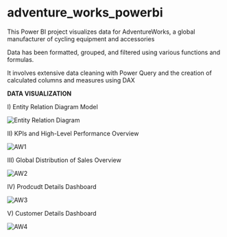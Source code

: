 # adventure_works_powerbi


This Power BI project visualizes data for AdventureWorks, a global manufacturer of cycling equipment and accessories

Data has been formatted, grouped, and filtered using various functions and formulas.

It involves extensive data cleaning with Power Query and the creation of calculated columns and measures using DAX
 


**DATA VISUALIZATION**



I) Entity Relation Diagram Model



![Entity Relation Diagram](https://github.com/Mahesh0810/adventure_works_powerbi/assets/121875865/73a9f9de-7fd1-4779-98b2-f0be718d61ef)





II) KPIs and High-Level Performance Overview


![AW1](https://github.com/Mahesh0810/adventure_works_powerbi/assets/121875865/77bb84b5-851f-4ee9-9ca4-040c54ad1948)





III) Global Distribution of Sales Overview


![AW2](https://github.com/Mahesh0810/adventure_works_powerbi/assets/121875865/0affad27-b12d-41a4-b6d7-e920319db2d0)





IV) Prodcudt Details Dashboard


![AW3](https://github.com/Mahesh0810/adventure_works_powerbi/assets/121875865/ae1ed9fa-1c9f-415d-9286-46996c038ee9)





V) Customer Details Dashboard


![AW4](https://github.com/Mahesh0810/adventure_works_powerbi/assets/121875865/3f7c59e7-f887-4abf-bbed-66b4e99575f6)

